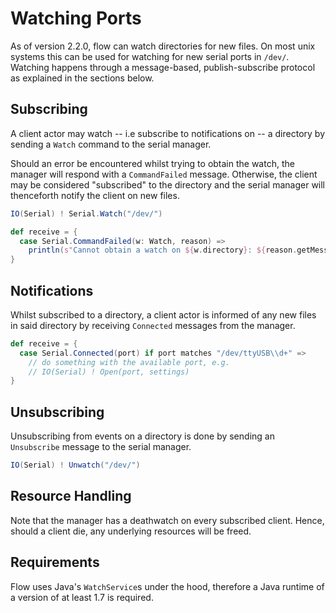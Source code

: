 # Watching Ports
As of version 2.2.0, flow can watch directories for new files. On most unix systems this can be used for watching for new serial ports in `/dev/`.
Watching happens through a message-based, publish-subscribe protocol as explained in the sections below.

## Subscribing
A client actor may watch -- i.e subscribe to notifications on -- a directory by sending a `Watch` command to the serial manager.

Should an error be encountered whilst trying to obtain the watch, the manager will respond with a `CommandFailed` message.
Otherwise, the client may be considered "subscribed" to the directory and the serial manager will thenceforth notify
the client on new files.

```scala
IO(Serial) ! Serial.Watch("/dev/")

def receive = {
  case Serial.CommandFailed(w: Watch, reason) =>
    println(s"Cannot obtain a watch on ${w.directory}: ${reason.getMessage}")
}

```

## Notifications
Whilst subscribed to a directory, a client actor is informed of any new files in said directory by receiving
`Connected` messages from the manager.

```scala
def receive = {
  case Serial.Connected(port) if port matches "/dev/ttyUSB\\d+" =>
    // do something with the available port, e.g.
    // IO(Serial) ! Open(port, settings)
}
```

## Unsubscribing
Unsubscribing from events on a directory is done by sending an `Unsubscribe` message to the serial manager.

```scala
IO(Serial) ! Unwatch("/dev/")
```

## Resource Handling
Note that the manager has a deathwatch on every subscribed client. Hence, should a client die, any underlying resources will be freed.

## Requirements
Flow uses Java's `WatchService`s under the hood, therefore a Java runtime of a version of at least 1.7 is required.
